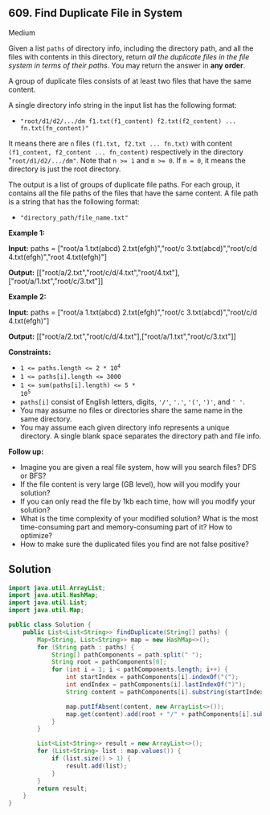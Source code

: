 ## 609\. Find Duplicate File in System

Medium

Given a list `paths` of directory info, including the directory path, and all the files with contents in this directory, return _all the duplicate files in the file system in terms of their paths_. You may return the answer in **any order**.

A group of duplicate files consists of at least two files that have the same content.

A single directory info string in the input list has the following format:

*   `"root/d1/d2/.../dm f1.txt(f1_content) f2.txt(f2_content) ... fn.txt(fn_content)"`

It means there are `n` files `(f1.txt, f2.txt ... fn.txt)` with content `(f1_content, f2_content ... fn_content)` respectively in the directory "`root/d1/d2/.../dm"`. Note that `n >= 1` and `m >= 0`. If `m = 0`, it means the directory is just the root directory.

The output is a list of groups of duplicate file paths. For each group, it contains all the file paths of the files that have the same content. A file path is a string that has the following format:

*   `"directory_path/file_name.txt"`

**Example 1:**

**Input:** paths = ["root/a 1.txt(abcd) 2.txt(efgh)","root/c 3.txt(abcd)","root/c/d 4.txt(efgh)","root 4.txt(efgh)"]

**Output:** [["root/a/2.txt","root/c/d/4.txt","root/4.txt"],["root/a/1.txt","root/c/3.txt"]]

**Example 2:**

**Input:** paths = ["root/a 1.txt(abcd) 2.txt(efgh)","root/c 3.txt(abcd)","root/c/d 4.txt(efgh)"]

**Output:** [["root/a/2.txt","root/c/d/4.txt"],["root/a/1.txt","root/c/3.txt"]]

**Constraints:**

*   <code>1 <= paths.length <= 2 * 10<sup>4</sup></code>
*   `1 <= paths[i].length <= 3000`
*   <code>1 <= sum(paths[i].length) <= 5 * 10<sup>5</sup></code>
*   `paths[i]` consist of English letters, digits, `'/'`, `'.'`, `'('`, `')'`, and `' '`.
*   You may assume no files or directories share the same name in the same directory.
*   You may assume each given directory info represents a unique directory. A single blank space separates the directory path and file info.

**Follow up:**

*   Imagine you are given a real file system, how will you search files? DFS or BFS?
*   If the file content is very large (GB level), how will you modify your solution?
*   If you can only read the file by 1kb each time, how will you modify your solution?
*   What is the time complexity of your modified solution? What is the most time-consuming part and memory-consuming part of it? How to optimize?
*   How to make sure the duplicated files you find are not false positive?

## Solution

```java
import java.util.ArrayList;
import java.util.HashMap;
import java.util.List;
import java.util.Map;

public class Solution {
    public List<List<String>> findDuplicate(String[] paths) {
        Map<String, List<String>> map = new HashMap<>();
        for (String path : paths) {
            String[] pathComponents = path.split(" ");
            String root = pathComponents[0];
            for (int i = 1; i < pathComponents.length; i++) {
                int startIndex = pathComponents[i].indexOf("(");
                int endIndex = pathComponents[i].lastIndexOf(")");
                String content = pathComponents[i].substring(startIndex, endIndex);

                map.putIfAbsent(content, new ArrayList<>());
                map.get(content).add(root + "/" + pathComponents[i].substring(0, startIndex));
            }
        }

        List<List<String>> result = new ArrayList<>();
        for (List<String> list : map.values()) {
            if (list.size() > 1) {
                result.add(list);
            }
        }
        return result;
    }
}
```